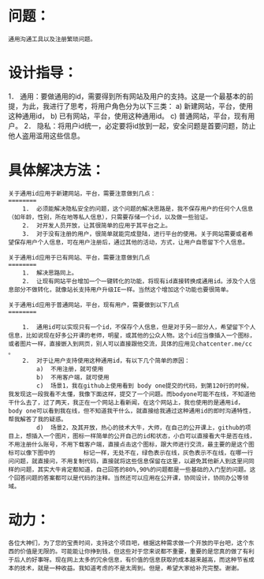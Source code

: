 问题：
========
    通用沟通工具以及注册繁琐问题。

设计指导：
========

  1．	通用：要做通用的id，需要得到所有网站及用户的支持。这是一个最基本的前提，为此，我进行了思考，将用户角色分为以下三类：
    a)	新建网站，平台，使用这种通用id，
    b)	已有网站，平台，使用这种通用id。
    c)	普通网站，平台，现有用户。
  2．	隐私：将用户id统一，必定要将id放到一起，安全问题是首要问题，防止他人盗用滥用这些信息。
  
具体解决方法：
========

    关于通用id应用于新建网站，平台，需要注意做到几点：
    ========
        1.	必须能解决隐私安全的问题，这个问题的解决思路是，我不保存用户的任何个人信息（如年龄，性别，所在地等私人信息），只需要存储一个id，以及做一些验证。
        2.	对开发人员开放，让其很简单的应用于其平台之上。
        3.	对于没有注册的用户，很简单就能完成登陆，进行平台的使用。关于网站需要或者希望保存用户个人信息，可在用户注册后，通过其他的活动，方式，让用户自愿留下个人信息。
        
    关于通用id应用于已有网站、平台，需要注意做到几点
    ========
        1.	解决思路同上。
        2.	让现有网站平台增加一个一键转化的功能，将现有id直接转换成通用id。涉及个人信息部分不做转化，就像站长支持用户升级IE一样。当然这个增加这个功能也要很简单。
        
    关于通用id应用于普通网站，平台，现有用户，需要做到以下几点
    ========
    
        1.	通用id可以实现只有一个id，不保存个人信息，但是对于另一部分人，希望留下个人信息，比如说现在好多公开课的老师，明星，或其他的公众人物。这个id应当像插入一个图标，或者图片一样，直接嵌入到网页，别人可以直接跟他交流，具体的应用见chatcenter.me/cc	 。
        2.	对于让用户支持使用这种通用id，有以下几个简单的原因：
            a)	不用注册，就可使用
            b)	不用客户端，就可使用
            c)	场景1，我在github上使用看到 body one提交的代码，到第120行的时候，我发现这一段我看不太懂，我像下面这样，提交了一个问题。而bodyone可能不在线，不知道他干什么去了，过了两天，我正在一个网站上看新闻，在这个网站上，我也使用的是通用id，body one可以看到我在线，但不知道我干什么，就直接给我通过这种通用id的即时沟通特性，帮我解答了我的疑惑。
            d)	场景2，及其开放，热心的技术大牛，大师，在自己的公开课上，github的项目上，想插入一个图片，图标一样简单的公开自己的id和状态，小白可以直接看大牛是否在线，不用注册什么账号，不用下载客户端，直接点击这个图标，跟大师进行交流，最主要的是这个图标可以像下图中的        标记一样，无处不在，绿色表示在线，灰色表示不在线，在哪一行问问题，就直接问，不用复制代码，直接就将这些信息保留在这里，以避免其他新人到这里问同样的问题，其实大牛肯定都知道，自己回答的80%,90%的问题都是一些基础的入门型的问题。这个回答问题的答案都可以是代码的注释。当然还可以应用在公开课，协同设计，协同办公等领域。
 

动力：
========

    各位大神们，为了您的宝贵时间，支持这个项目吧，根据这种需求做一个开放的平台吧，这个东西的价值是无限的。可能能让你挣到钱，但这些对于您来说都不重要，重要的是您真的做了有利于后人的好事呀。现在网上太多的冗余信息，有价值的信息获取的成本越来越高，而这种节省成本的技术，就是一种收益。我知道考虑的不是太周到。但是，希望大家给补充完整。谢谢。


